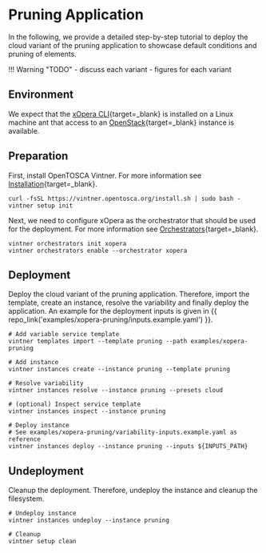 # Pruning Application

In the following, we provide a detailed step-by-step tutorial to deploy the cloud variant of the pruning application to showcase default conditions and pruning of elements.

!!! Warning "TODO"
    - discuss each variant
    - figures for each variant

## Environment

We expect that the [xOpera CLI](https://github.com/xlab-si/xopera-opera){target=_blank} is installed on a Linux machine ant that access to an [OpenStack](https://www.openstack.org/){target=_blank} instance is available.

## Preparation

First, install OpenTOSCA Vintner.
For more information see [Installation](../../../installation.md){target=_blank}.

```shell linenums="1"
curl -fsSL https://vintner.opentosca.org/install.sh | sudo bash -
vintner setup init
```

Next, we need to configure xOpera as the orchestrator that should be used for the deployment.
For more information see [Orchestrators](../../../orchestrators.md){target=_blank}.

```shell linenums="1"
vintner orchestrators init xopera
vintner orchestrators enable --orchestrator xopera
```

## Deployment

Deploy the cloud variant of the pruning application.
Therefore, import the template, create an instance, resolve the variability and finally deploy the application.
An example for the deployment inputs is given in {{ repo_link('examples/xopera-pruning/inputs.example.yaml') }}.

```shell linenums="1"
# Add variable service template
vintner templates import --template pruning --path examples/xopera-pruning

# Add instance
vintner instances create --instance pruning --template pruning

# Resolve variability
vintner instances resolve --instance pruning --presets cloud

# (optional) Inspect service template
vintner instances inspect --instance pruning

# Deploy instance
# See examples/xopera-pruning/variability-inputs.example.yaml as reference
vintner instances deploy --instance pruning --inputs ${INPUTS_PATH}
```

## Undeployment

Cleanup the deployment.
Therefore, undeploy the instance and cleanup the filesystem.

```shell linenums="1"
# Undeploy instance
vintner instances undeploy --instance pruning

# Cleanup
vintner setup clean
```
